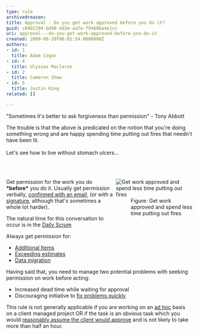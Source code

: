 ```yaml
---
type: rule
archivedreason: 
title: Approval - Do you get work approved before you do it?
guid: c0402294-bd48-4d3e-aa7e-f94606a4e1cc
uri: approval---do-you-get-work-approved-before-you-do-it
created: 2009-08-20T06:01:54.0000000Z
authors:
- id: 1
  title: Adam Cogan
- id: 4
  title: Ulysses Maclaren
- id: 2
  title: Cameron Shaw
- id: 5
  title: Justin King
related: []

---
```



<p>&quot;Sometimes it's better to ask forgiveness than permission&quot; - Tony Abbott</p>
<p>The trouble is that the above is predicated on the notion that you're doing something wrong and are happy spending time putting out fires that needn't have been lit.<br>&#160;<br>Let's see how to&#160;live without stomach ulcers... </p>
<br><excerpt class='endintro'></excerpt><br>
<dl class="image" style="width&#58;207px;float&#58;right;clear&#58;right;"><dt><img alt="Get work approved and spend less time putting out fires" src="/Management/RulesToHappyClients/PublishingImages/SuccessfulProjects_PuttingOutFires.jpg" /> </dt>
<dd>Figure&#58; Get work approved and spend less time putting out fires </dd></dl>
<p>Get permission for the work you do <strong>*before*</strong> you do it. Usually get permission verbally, <a href="/Communication/RulesToBetterEmail/Pages/EmailToMyself.aspx">confirmed with an email&#160;</a> (or with a <a href="/Communication/RulesToBetterEmail/Pages/UseEmailSignatures.aspx" shape="rect">signature</a>, although that's sometimes a whole lot harder). </p>
<p>The natural time for this conversation to occur is in the <a href="/Management/RulesToSuccessfulProjects/Pages/DailyStandUpScrum.aspx">Daily Scrum</a></p>
<p>Always get permission for&#58; </p>
<ul><li><a href="/Management/RulesToHappyClients/Pages/DoYouGetApprovalForAdditionalItemsAndWhenEstimatesWillBeExceeded.aspx" shape="rect">Additional Items</a> </li>
<li><a href="/Management/RulesToHappyClients/Pages/DoYouGetApprovalForAdditionalItemsAndWhenEstimatesWillBeExceeded.aspx" shape="rect">Exceeding estimates</a> </li>
<li><a href="/Management/RulesToSuccessfulProjects/Pages/PerformMigrationProceduresWithAnApprovedReleasePlan.aspx" shape="rect">Data migration</a> </li></ul>
<p>Having said that, you need to manage two potential problems with seeking permission on work before acting&#58; </p>
<ul><li>Increased dead time while waiting for approval </li>
<li>Discouraging initiative to <a href="http&#58;//www.ssw.com.au/ssw/Standards/Rules/RulesToBeingSoftwareConsultantsDealingWithClients.aspx#FixProblemsFast" shape="rect">fix problems&#160;quickly</a></li></ul>
<p>This rule is not generally applicable if you are working on an <a href="/Management/RulesToBeingSoftwareConsultants-DealingWithClients/Pages/Ad-hocWorkAndProjectManagedWork.aspx" shape="rect">ad hoc</a> basis on a&#160;client managed project OR if the task is an obvious task which you would <a href="/Communication/RulesToBetterEmail/Pages/AssumeNecessaryTasks.aspx" shape="rect">reasonably assume the client would approve</a> and is not likely to take more than half an hour. </p>


